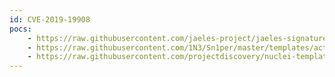 ```yaml
---
id: CVE-2019-19908
pocs:
    - https://raw.githubusercontent.com/jaeles-project/jaeles-signatures/master/cves/phpmychat-xss-cve-2019-19908.yaml
    - https://raw.githubusercontent.com/1N3/Sn1per/master/templates/active/CVE-2019-19908_-_phpMyChat-Plus_XSS.sh
    - https://raw.githubusercontent.com/projectdiscovery/nuclei-templates/master/cves/CVE-2019-19908.yaml
---
```

